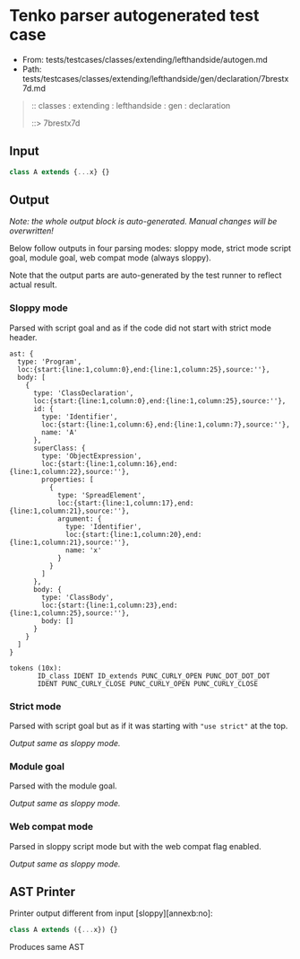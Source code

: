 # Tenko parser autogenerated test case

- From: tests/testcases/classes/extending/lefthandside/autogen.md
- Path: tests/testcases/classes/extending/lefthandside/gen/declaration/7brestx7d.md

> :: classes : extending : lefthandside : gen : declaration
>
> ::> 7brestx7d

## Input


`````js
class A extends {...x} {}
`````

## Output

_Note: the whole output block is auto-generated. Manual changes will be overwritten!_

Below follow outputs in four parsing modes: sloppy mode, strict mode script goal, module goal, web compat mode (always sloppy).

Note that the output parts are auto-generated by the test runner to reflect actual result.

### Sloppy mode

Parsed with script goal and as if the code did not start with strict mode header.

`````
ast: {
  type: 'Program',
  loc:{start:{line:1,column:0},end:{line:1,column:25},source:''},
  body: [
    {
      type: 'ClassDeclaration',
      loc:{start:{line:1,column:0},end:{line:1,column:25},source:''},
      id: {
        type: 'Identifier',
        loc:{start:{line:1,column:6},end:{line:1,column:7},source:''},
        name: 'A'
      },
      superClass: {
        type: 'ObjectExpression',
        loc:{start:{line:1,column:16},end:{line:1,column:22},source:''},
        properties: [
          {
            type: 'SpreadElement',
            loc:{start:{line:1,column:17},end:{line:1,column:21},source:''},
            argument: {
              type: 'Identifier',
              loc:{start:{line:1,column:20},end:{line:1,column:21},source:''},
              name: 'x'
            }
          }
        ]
      },
      body: {
        type: 'ClassBody',
        loc:{start:{line:1,column:23},end:{line:1,column:25},source:''},
        body: []
      }
    }
  ]
}

tokens (10x):
       ID_class IDENT ID_extends PUNC_CURLY_OPEN PUNC_DOT_DOT_DOT
       IDENT PUNC_CURLY_CLOSE PUNC_CURLY_OPEN PUNC_CURLY_CLOSE
`````

### Strict mode

Parsed with script goal but as if it was starting with `"use strict"` at the top.

_Output same as sloppy mode._

### Module goal

Parsed with the module goal.

_Output same as sloppy mode._

### Web compat mode

Parsed in sloppy script mode but with the web compat flag enabled.

_Output same as sloppy mode._

## AST Printer

Printer output different from input [sloppy][annexb:no]:

````js
class A extends ({...x}) {}
````

Produces same AST
